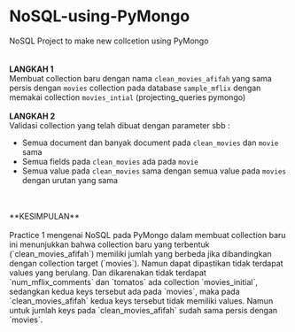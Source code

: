 # NoSQL-using-PyMongo
NoSQL Project to make new collcetion using PyMongo
<br>
<br>
<br>
**LANGKAH 1** <br>
Membuat collection baru dengan nama `clean_movies_afifah` yang sama persis dengan `movies` collection pada database `sample_mflix` dengan memakai collection `movies_intial` (projecting_queries pymongo)
<br>
<br>
**LANGKAH 2** <br>
Validasi collection yang telah dibuat dengan parameter sbb :
- Semua document dan banyak document pada `clean_movies` dan `movie` sama
- Semua fields pada `clean_movies` ada pada `movie`
- Semua value pada `clean_movies` sama dengan semua value pada `movies` dengan urutan yang sama
<br>
<br>
**KESIMPULAN** <br>
<br>
Practice 1 mengenai NoSQL pada PyMongo dalam membuat collection baru ini menunjukkan bahwa collection baru yang terbentuk (`clean_movies_afifah`) memiliki jumlah yang berbeda jika dibandingkan dengan collection target (`movies`). Namun dapat dipastikan tidak terdapat values yang berulang. Dan dikarenakan tidak terdapat `num_mflix_comments` dan `tomatos` ada collection `movies_initial`, sedangkan kedua keys tersebut ada pada `movies`, maka pada `clean_movies_afifah` kedua keys tersebut tidak memiliki values. Namun untuk jumlah keys pada `clean_movies_afifah` sudah sama persis dengan `movies`.
